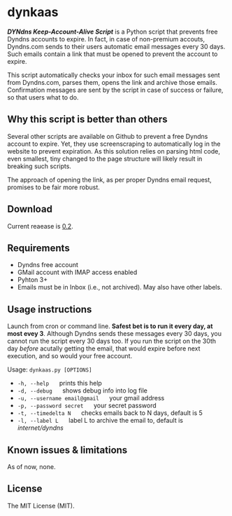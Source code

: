 dynkaas
======
**_DYNdns Keep-Account-Alive Script_** is a Python script that prevents free Dyndns accounts to expire. In fact, in case of non-premium accouts, Dyndns.com sends to their users automatic email messages every 30 days. Such emails contain a link that must be opened to prevent the account to expire. 

This script automatically checks your inbox for such email messages sent from Dyndns.com, parses them, opens the link and archive those emails.
Confirmation messages are sent by the script in case of success or failure, so that users what to do.

Why this script is better than others
-------------------------------------
Several other scripts are available on Github to prevent a free Dyndns account to expire. Yet, they use screenscraping to automatically log in the website to prevent expiration. As this solution relies on parsing html code, even smallest, tiny changed to the page structure will likely result in breaking such scripts.

The approach of opening the link, as per proper Dyndns email request, promises to be fair more robust.

Download
--------
Current reaease is [0.2](https://github.com/bateman/dynkas/archive/master.zip).

Requirements
------------
* Dyndns free account
* GMail account with IMAP access enabled
* Pyhton 3+
* Emails must be in Inbox (i.e., not archived). May also have other labels.

Usage instructions
------------------
Launch from cron or command line. **Safest bet is to run it every day, at most evey 3**. Although Dyndns sends these messages every 30 days, you cannot run the script every 30 days too. If you run the script on the 30th day _before_  acutally getting the email, that would expire before next execution, and so would your free account.

Usage: 
`dynkaas.py [OPTIONS]`
* `-h, --help` &nbsp;&nbsp;&nbsp;&nbsp; prints this help
* `-d, --debug` &nbsp;&nbsp;&nbsp;&nbsp; shows debug info into log file
* `-u, --username email@gmail` &nbsp;&nbsp;&nbsp;&nbsp; your gmail address
* `-p, --password secret` &nbsp;&nbsp;&nbsp;&nbsp; your secret password
* `-t, --timedelta N` &nbsp;&nbsp;&nbsp;&nbsp;  checks emails back to N days, default is 5
* `-l, --label L` &nbsp;&nbsp;&nbsp;&nbsp; label L to archive the email to, default is _internet/dyndns_

Known issues & limitations
--------------------------
As of now, none.

License
-------
The MIT License (MIT).
